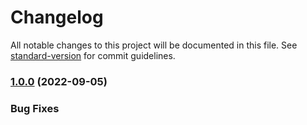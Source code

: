 # Changelog

All notable changes to this project will be documented in this file. See [standard-version](https://github.com/conventional-changelog/standard-version) for commit guidelines.

### [1.0.0](https://github.com/ohueter/aws-ecs-task-definition-set-environment) (2022-09-05)

### Bug Fixes
